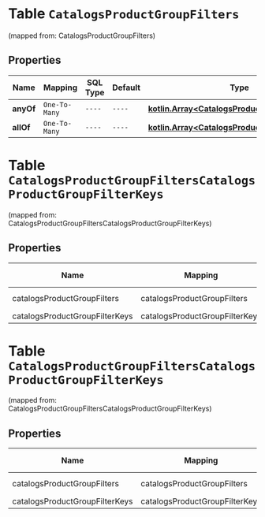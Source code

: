 
# Table `CatalogsProductGroupFilters`
(mapped from: CatalogsProductGroupFilters)

## Properties
Name | Mapping | SQL Type | Default | Type | Description | Notes
---- | ------- | -------- | ------- | ---- | ----------- | -----
**anyOf** | `One-To-Many` | `----` | `----`  | [**kotlin.Array&lt;CatalogsProductGroupFilterKeys&gt;**](CatalogsProductGroupFilterKeys.md) |  |  [optional]
**allOf** | `One-To-Many` | `----` | `----`  | [**kotlin.Array&lt;CatalogsProductGroupFilterKeys&gt;**](CatalogsProductGroupFilterKeys.md) |  |  [optional]


# **Table `CatalogsProductGroupFiltersCatalogsProductGroupFilterKeys`**
(mapped from: CatalogsProductGroupFiltersCatalogsProductGroupFilterKeys)

## Properties
Name | Mapping | SQL Type | Default | Type | Description | Notes
---- | ------- | -------- | ------- | ---- | ----------- | -----
catalogsProductGroupFilters | catalogsProductGroupFilters | long | | kotlin.Long | Primary Key | *one*
catalogsProductGroupFilterKeys | catalogsProductGroupFilterKeys | long | | kotlin.Long | Foreign Key | *many*



# **Table `CatalogsProductGroupFiltersCatalogsProductGroupFilterKeys`**
(mapped from: CatalogsProductGroupFiltersCatalogsProductGroupFilterKeys)

## Properties
Name | Mapping | SQL Type | Default | Type | Description | Notes
---- | ------- | -------- | ------- | ---- | ----------- | -----
catalogsProductGroupFilters | catalogsProductGroupFilters | long | | kotlin.Long | Primary Key | *one*
catalogsProductGroupFilterKeys | catalogsProductGroupFilterKeys | long | | kotlin.Long | Foreign Key | *many*



